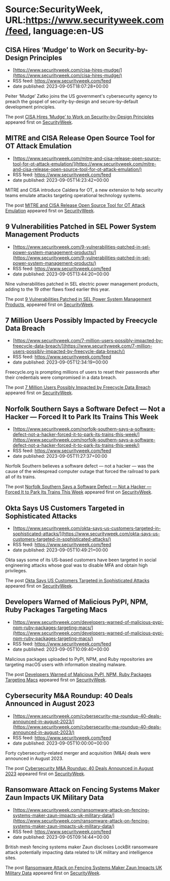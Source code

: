 # Source:SecurityWeek, URL:https://www.securityweek.com/feed, language:en-US

## CISA Hires ‘Mudge’ to Work on Security-by-Design Principles
 - [https://www.securityweek.com/cisa-hires-mudge/](https://www.securityweek.com/cisa-hires-mudge/)
 - RSS feed: https://www.securityweek.com/feed
 - date published: 2023-09-05T18:07:28+00:00

<p>Peiter ‘Mudge’ Zatko joins the US government's cybersecurity agency to preach the gospel of security-by-design and secure-by-default development principles.</p>
<p>The post <a href="https://www.securityweek.com/cisa-hires-mudge/" rel="nofollow">CISA Hires ‘Mudge’ to Work on Security-by-Design Principles</a> appeared first on <a href="https://www.securityweek.com" rel="nofollow">SecurityWeek</a>.</p>

## MITRE and CISA Release Open Source Tool for OT Attack Emulation
 - [https://www.securityweek.com/mitre-and-cisa-release-open-source-tool-for-ot-attack-emulation/](https://www.securityweek.com/mitre-and-cisa-release-open-source-tool-for-ot-attack-emulation/)
 - RSS feed: https://www.securityweek.com/feed
 - date published: 2023-09-05T14:23:42+00:00

<p>MITRE and CISA introduce Caldera for OT, a new extension to help security teams emulate attacks targeting operational technology systems.</p>
<p>The post <a href="https://www.securityweek.com/mitre-and-cisa-release-open-source-tool-for-ot-attack-emulation/" rel="nofollow">MITRE and CISA Release Open Source Tool for OT Attack Emulation</a> appeared first on <a href="https://www.securityweek.com" rel="nofollow">SecurityWeek</a>.</p>

## 9 Vulnerabilities Patched in SEL Power System Management Products
 - [https://www.securityweek.com/9-vulnerabilities-patched-in-sel-power-system-management-products/](https://www.securityweek.com/9-vulnerabilities-patched-in-sel-power-system-management-products/)
 - RSS feed: https://www.securityweek.com/feed
 - date published: 2023-09-05T13:44:20+00:00

<p>Nine vulnerabilities patched in SEL electric power management products, adding to the 19 other flaws fixed earlier this year.</p>
<p>The post <a href="https://www.securityweek.com/9-vulnerabilities-patched-in-sel-power-system-management-products/" rel="nofollow">9 Vulnerabilities Patched in SEL Power System Management Products </a> appeared first on <a href="https://www.securityweek.com" rel="nofollow">SecurityWeek</a>.</p>

## 7 Million Users Possibly Impacted by Freecycle Data Breach
 - [https://www.securityweek.com/7-million-users-possibly-impacted-by-freecycle-data-breach/](https://www.securityweek.com/7-million-users-possibly-impacted-by-freecycle-data-breach/)
 - RSS feed: https://www.securityweek.com/feed
 - date published: 2023-09-05T12:34:19+00:00

<p>Freecycle.org is prompting millions of users to reset their passwords after their credentials were compromised in a data breach.</p>
<p>The post <a href="https://www.securityweek.com/7-million-users-possibly-impacted-by-freecycle-data-breach/" rel="nofollow">7 Million Users Possibly Impacted by Freecycle Data Breach</a> appeared first on <a href="https://www.securityweek.com" rel="nofollow">SecurityWeek</a>.</p>

## Norfolk Southern Says a Software Defect — Not a Hacker — Forced It to Park Its Trains This Week
 - [https://www.securityweek.com/norfolk-southern-says-a-software-defect-not-a-hacker-forced-it-to-park-its-trains-this-week/](https://www.securityweek.com/norfolk-southern-says-a-software-defect-not-a-hacker-forced-it-to-park-its-trains-this-week/)
 - RSS feed: https://www.securityweek.com/feed
 - date published: 2023-09-05T11:27:37+00:00

<p>Norfolk Southern believes a software defect — not a hacker — was the cause of the widespread computer outage that forced the railroad to park all of its trains.</p>
<p>The post <a href="https://www.securityweek.com/norfolk-southern-says-a-software-defect-not-a-hacker-forced-it-to-park-its-trains-this-week/" rel="nofollow">Norfolk Southern Says a Software Defect — Not a Hacker — Forced It to Park Its Trains This Week</a> appeared first on <a href="https://www.securityweek.com" rel="nofollow">SecurityWeek</a>.</p>

## Okta Says US Customers Targeted in Sophisticated Attacks
 - [https://www.securityweek.com/okta-says-us-customers-targeted-in-sophisticated-attacks/](https://www.securityweek.com/okta-says-us-customers-targeted-in-sophisticated-attacks/)
 - RSS feed: https://www.securityweek.com/feed
 - date published: 2023-09-05T10:49:21+00:00

<p>Okta says some of its US-based customers have been targeted in social engineering attacks whose goal was to disable MFA and obtain high privileges.</p>
<p>The post <a href="https://www.securityweek.com/okta-says-us-customers-targeted-in-sophisticated-attacks/" rel="nofollow">Okta Says US Customers Targeted in Sophisticated Attacks</a> appeared first on <a href="https://www.securityweek.com" rel="nofollow">SecurityWeek</a>.</p>

## Developers Warned of Malicious PyPI, NPM, Ruby Packages Targeting Macs
 - [https://www.securityweek.com/developers-warned-of-malicious-pypi-npm-ruby-packages-targeting-macs/](https://www.securityweek.com/developers-warned-of-malicious-pypi-npm-ruby-packages-targeting-macs/)
 - RSS feed: https://www.securityweek.com/feed
 - date published: 2023-09-05T10:09:40+00:00

<p>Malicious packages uploaded to PyPI, NPM, and Ruby repositories are targeting macOS users with information stealing malware.</p>
<p>The post <a href="https://www.securityweek.com/developers-warned-of-malicious-pypi-npm-ruby-packages-targeting-macs/" rel="nofollow">Developers Warned of Malicious PyPI, NPM, Ruby Packages Targeting Macs</a> appeared first on <a href="https://www.securityweek.com" rel="nofollow">SecurityWeek</a>.</p>

## Cybersecurity M&A Roundup: 40 Deals Announced in August 2023
 - [https://www.securityweek.com/cybersecurity-ma-roundup-40-deals-announced-in-august-2023/](https://www.securityweek.com/cybersecurity-ma-roundup-40-deals-announced-in-august-2023/)
 - RSS feed: https://www.securityweek.com/feed
 - date published: 2023-09-05T10:00:00+00:00

<p>Forty cybersecurity-related merger and acquisition (M&#038;A) deals were announced in August 2023.</p>
<p>The post <a href="https://www.securityweek.com/cybersecurity-ma-roundup-40-deals-announced-in-august-2023/" rel="nofollow">Cybersecurity M&#038;A Roundup: 40 Deals Announced in August 2023</a> appeared first on <a href="https://www.securityweek.com" rel="nofollow">SecurityWeek</a>.</p>

## Ransomware Attack on Fencing Systems Maker Zaun Impacts UK Military Data
 - [https://www.securityweek.com/ransomware-attack-on-fencing-systems-maker-zaun-impacts-uk-military-data/](https://www.securityweek.com/ransomware-attack-on-fencing-systems-maker-zaun-impacts-uk-military-data/)
 - RSS feed: https://www.securityweek.com/feed
 - date published: 2023-09-05T09:14:44+00:00

<p>British mesh fencing systems maker Zaun discloses LockBit ransomware attack potentially impacting data related to UK military and intelligence sites.</p>
<p>The post <a href="https://www.securityweek.com/ransomware-attack-on-fencing-systems-maker-zaun-impacts-uk-military-data/" rel="nofollow">Ransomware Attack on Fencing Systems Maker Zaun Impacts UK Military Data</a> appeared first on <a href="https://www.securityweek.com" rel="nofollow">SecurityWeek</a>.</p>

